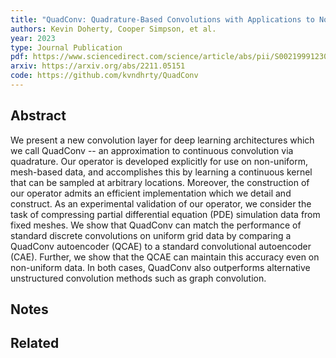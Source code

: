```yaml
---
title: "QuadConv: Quadrature-Based Convolutions with Applications to Non-Uniform PDE Data Compression"
authors: Kevin Doherty, Cooper Simpson, et al.
year: 2023
type: Journal Publication
pdf: https://www.sciencedirect.com/science/article/abs/pii/S0021999123007313
arxiv: https://arxiv.org/abs/2211.05151
code: https://github.com/kvndhrty/QuadConv
---
```

## Abstract
We present a new convolution layer for deep learning architectures which we call QuadConv -- an approximation to continuous convolution via quadrature. Our operator is developed explicitly for use on non-uniform, mesh-based data, and accomplishes this by learning a continuous kernel that can be sampled at arbitrary locations. Moreover, the construction of our operator admits an efficient implementation which we detail and construct. As an experimental validation of our operator, we consider the task of compressing partial differential equation (PDE) simulation data from fixed meshes. We show that QuadConv can match the performance of standard discrete convolutions on uniform grid data by comparing a QuadConv autoencoder (QCAE) to a standard convolutional autoencoder (CAE). Further, we show that the QCAE can maintain this accuracy even on non-uniform data. In both cases, QuadConv also outperforms alternative unstructured convolution methods such as graph convolution.

## Notes

## Related